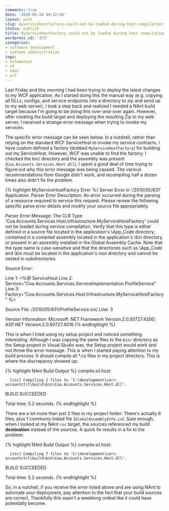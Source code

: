 ```yaml
---
comments: true
date: '2010-05-24 09:22:58'
layout: post
slug: myservicehostfactory-could-not-be-loaded-during-host-compilation
status: publish
title: MyServiceHostFactory could not be loaded during host compilation
wordpress_id: '273'
categories:
- software development
- systems administration
tags:
- automation
- c#
- nant
- wcf
---
```


Last Friday and this morning I had been trying to deploy the latest changes to my WCF application. As I started doing this the manual way (e.g. copying all DLLs, configs, and service endpoints into a directory to zip and send up to my web server), I took a step back and realized I needed a NAnt build target because I'm going to be doing this over-and-over again. However, after creating the build target and deploying the resulting Zip to my web server, I received a strange error message when trying to invoke my services. 
<!--more-->
The specific error message can be seen below. In a nutshell, rather than relying on the standard WCF ServiceHost to invoke my service contracts, I have custom defined a factory (dubbed <code>MyServiceHostFactory</code>) for building out my ServiceHost. However, WCF was unable to find the factory. I checked the bin/ directory and the assembly was present (<code>Coa.Accounts.Services.Host.dll</code>). I spent a good deal of time trying to figure out why this error message was being caused. The various recommendations from Google didn't work, and recompiling half a dozen times also didn't fix the problem. 

{% highlight MyServiceHostFactory Error %}
Server Error in '/2010/05/631' Application.
Parser Error
Description: An error occurred during the parsing of a resource required to service this request. Please review the following specific parse error details and modify your source file appropriately.

Parser Error Message: The CLR Type 'Coa.Accounts.Services.Host.Infrastructure.MyServiceHostFactory' could not be loaded during service compilation. Verify that this type is either defined in a source file located in the application's \App_Code directory, contained in a compiled assembly located in the application's \bin directory, or present in an assembly installed in the Global Assembly Cache. Note that the type name is case-sensitive and that the directories such as \App_Code and \bin must be located in the application's root directory and cannot be nested in subdirectories.

Source Error:

Line 1:  <%@ ServiceHost 
Line 2:  Service="Coa.Accounts.Services.ServiceImplementation.ProfileService"
Line 3:  Factory="Coa.Accounts.Services.Host.Infrastructure.MyServiceHostFactory" %>


Source File: /2010/05/631/ProfileService.svc    Line: 3

Version Information: Microsoft .NET Framework Version:2.0.50727.4200; ASP.NET Version:2.0.50727.4016
{% endhighlight %}

This is when I tried using my setup project and noticed something interesting. Although I was copying the same files to the <code>bin/</code> directory as the Setup project in Visual Studio was, the Setup project would work and not throw the error message. This is when I started paying attention to my build process. It should compile all *.cs files in my project directory. This is where the discrepancy showed up:

{% highlight NAnt Build Output %}
compile.sil.host:

      [csc] Compiling 2 files to 'C:\development\carc-accountctrl\build\bin\Coa.Accounts.Services.Host.dll'.

BUILD SUCCEEDED

Total time: 5.2 seconds.
{% endhighlight %}

There are a lot more than just 2 files in my project folder. There's actually 6 files, plus 1 commonly linked file (<code>GlobalAssemblyInfo.cs</code>). Sure enough, when I looked at my NAnt <code>csc</code> target, the sources referenced my build <strong>destination</strong> instead of the sources. A quick fix results in a fix to the problem:

{% highlight NAnt Build Output %}
compile.sil.host:

      [csc] Compiling 7 files to 'C:\development\carc-accountctrl\build\bin\Coa.Accounts.Services.Host.dll'.

BUILD SUCCEEDED

Total time: 5.2 seconds.
{% endhighlight %}

So, in a nutshell, if you receive the error listed above and are using NAnt to automate your deployment, pay attention to the fact that your build sources are correct. Thankfully this wasn't a weeklong ordeal like it could have potentially become. 
